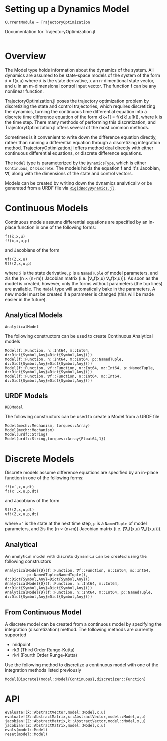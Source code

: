 # Setting up a Dynamics Model
```@meta
CurrentModule = TrajectoryOptimization
```

Documentation for TrajectoryOptimization.jl

```@contents
```
# Overview
The Model type holds information about the dynamics of the system. All dynamics are assumed to be state-space models of the system of the form ẋ = f(x,u) where ẋ is the state derivative, x an n-dimentional state vector, and u in an m-dimensional control input vector. The function f can be any nonlinear function.

TrajectoryOptimization.jl poses the trajectory optimization problem by discretizing the state and control trajectories, which requires discretizing the dynamics, turning the continuous time differential equation into a discrete time difference equation of the form x[k+1] = f(x[k],u[k]), where k is the time step. There many methods of performing this discretization, and TrajectoryOptimization.jl offers several of the most common methods.

Sometimes is it convenient to write down the difference equation directly, rather than running a differential equation through a discretizing integration method. TrajectoryOptimization.jl offers method deal directly with either continuous differential equations, or discrete difference equations.

The `Model` type is parameterized by the `DynamicsType`, which is either `Continuous`, or `Discrete`. The models holds the equation f and it's Jacobian, ∇f, along with the dimensions of the state and control vectors.

Models can be created by writing down the dynamics analytically or be generated from a URDF file via [`RigidBodyDynamics.jl`](https://github.com/JuliaRobotics/RigidBodyDynamics.jl).

# Continuous Models
Continuous models assume differential equations are specified by an in-place function in one of the following forms:
```
f!(ẋ,x,u)
f!(ẋ,x,u,p)
```
and Jacobians of the form
```
∇f!(Z,x,u)
∇f!(Z,x,u,p)
```
where `ẋ` is the state derivative, `p` is a `NamedTuple` of model parameters, and `Z`is the (n × (n+m)) Jacobian matrix (i.e. [∇ₓf(x,u) ∇ᵤf(x,u)]). As soon as the model is created, however, only the forms without parameters (the top lines) are available. The `Model` type will automatically bake in the parameters. A new model must be created if a parameter is changed (this will be made easier in the future).


## Analytical Models
```@docs
AnalyticalModel
```
The following constructors can be used to create Continuous Analytical models
```@docs
Model(f::Function, n::Int64, m::Int64, d::Dict{Symbol,Any}=Dict{Symbol,Any}())
Model(f::Function, n::Int64, m::Int64, p::NamedTuple, d::Dict{Symbol,Any}=Dict{Symbol,Any}())
Model(f::Function, ∇f::Function, n::Int64, m::Int64, p::NamedTuple, d::Dict{Symbol,Any}=Dict{Symbol,Any}())
Model(f::Function, ∇f::Function, n::Int64, m::Int64, d::Dict{Symbol,Any}=Dict{Symbol,Any}())
```

## URDF Models
```@docs
RBDModel
```
The following constructors can be used to create a Model from a URDF file
```@docs
Model(mech::Mechanism, torques::Array)
Model(mech::Mechanism)
Model(urdf::String)
Model(urdf::String,torques::Array{Float64,1})
```

# Discrete Models
Discrete models assume difference equations are specified by an in-place function in one of the following forms:
```
f!(x′,x,u,dt)
f!(x′,x,u,p,dt)
```
and Jacobians of the form
```
∇f!(Z,x,u,dt)
∇f!(Z,x,u,p,dt)
```
where `x′` is the state at the next time step, `p` is a `NamedTuple` of model parameters, and `Z`is the (n × (n+m)) Jacobian matrix (i.e. [∇ₓf(x,u) ∇ᵤf(x,u)]).


## Analytical
An analytical model with discrete dynamics can be created using the following constructors
```@docs
AnalyticalModel{D}(f::Function, ∇f::Function, n::Int64, m::Int64,
          p::NamedTuple=NamedTuple(), d::Dict{Symbol,Any}=Dict{Symbol,Any}()
AnalyticalModel{D}(f::Function, n::Int64, m::Int64, d::Dict{Symbol,Any}=Dict{Symbol,Any}())
AnalyticalModel{D}(f::Function, n::Int64, m::Int64, p::NamedTuple, d::Dict{Symbol,Any}=Dict{Symbol,Any}())
```

## From Continuous Model
A discrete model can be created from a continuous model by specifying the integration (discretization) method. The following methods are currently supported

* midpoint
* rk3 (Third Order Runge-Kutta)
* rk4 (Fourth Order Runge-Kutta)

Use the following method to discretize a continuous model with one of the integration methods listed previously
```@docs
Model{Discrete}(model::Model{Continuous},discretizer::Function)
```

# API
```@docs
evaluate!(ẋ::AbstractVector,model::Model,x,u)
evaluate!(Z::AbstractMatrix,ẋ::AbstractVector,model::Model,x,u)
jacobian!(Z::AbstractMatrix,ẋ::AbstractVector,model::Model,x,u)
jacobian!(Z::AbstractMatrix,model::Model,x,u)
evals(model::Model)
reset(model::Model)
```
